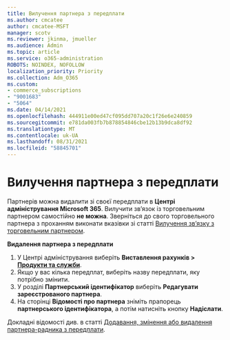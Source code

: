 ```yaml
---
title: Вилучення партнера з передплати
ms.author: cmcatee
author: cmcatee-MSFT
manager: scotv
ms.reviewer: jkinma, jmueller
ms.audience: Admin
ms.topic: article
ms.service: o365-administration
ROBOTS: NOINDEX, NOFOLLOW
localization_priority: Priority
ms.collection: Adm_O365
ms.custom:
- commerce_subscriptions
- "9001683"
- "5064"
ms.date: 04/14/2021
ms.openlocfilehash: 444911e00ed47cf095dd707a20c1f26e6e240859
ms.sourcegitcommit: e781da003fb7b878854846cbe12b13b9dca8df92
ms.translationtype: MT
ms.contentlocale: uk-UA
ms.lasthandoff: 08/31/2021
ms.locfileid: "58845701"
---
```

# <a name="remove-a-partner-from-a-subscription"></a>Вилучення партнера з передплати

Партнерів можна видалити зі своєї передплати в **Центрі адміністрування Microsoft 365**. Вилучити зв’язок із торговельним партнером самостійно **не можна**. Зверніться до свого торговельного партнера з проханням виконати вказівки зі статті [Вилучення зв’язку з торговельним партнером](https://docs.microsoft.com/partner-center/remove-a-relationship).

**Видалення партнера з передплати**

1. У Центрі адміністрування виберіть **Виставлення рахунків > [Продукти та служби](https://go.microsoft.com/fwlink/p/?linkid=842054)**.
2. Якщо у вас кілька передплат, виберіть назву передплати, яку потрібно змінити.
3. У розділі **Партнерський ідентифікатор** виберіть **Редагувати зареєстрованого партнера**.
4. На сторінці **Відомості про партнера** зніміть прапорець **партнерського ідентифікатора**, а потім натисніть кнопку **Надіслати**.

Докладні відомості див. в статті [Додавання, змінення або видалення партнера-радника з передплати](https://docs.microsoft.com/microsoft-365/admin/misc/add-partner?view=o365-worldwide).
